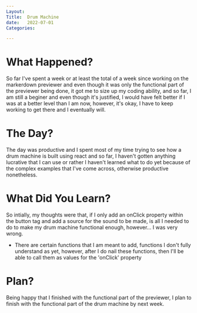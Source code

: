 ```yaml
---
Layout:
Title:  Drum Machine
date:   2022-07-01
Categories:

---
```


# What Happened?
So far I've spent a week or at least the total of a week since working on the markerdown previewer  and even though it was only the functional part of the previewer being done, it got me to size up my coding ability, and so far, I am still a beginer and even though it's justified, I would have felt better if I was at a better level than I am now, however, it's okay, I have to keep working to get there and I eventually will.

# The Day?
The day was productive and I spent most of my time trying to see how a drum machine is built using react and so far, I haven't gotten anything lucrative that I can use or rather I haven't learned what to do yet because of the complex examples that I've come across, otherwise productive nonetheless.

# What Did You Learn?
So intially, my thoughts were that, if I only add an onClick property within the button tag and add a source for the sound to be made, is all I needed to do to make my drum machine functional enough, however... I was very wrong.
- There are certain functions that I am meant to add, functions I don't fully understand as yet, however, after I do nail these functions, then I'll be able to call them as values for the 'onClick' property

# Plan?
Being happy that I finished with the functional part of the previewer, I plan to finish with the functional part of the drum machine by next week.